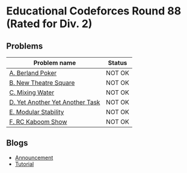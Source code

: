 # Educational Codeforces Round 88 (Rated for Div. 2)

## Problems

|Problem name|Status|
|------------|---------|
| [A. Berland Poker](problems/A._Berland_Poker.md)|NOT OK|
| [B. New Theatre Square](problems/B._New_Theatre_Square.md)|NOT OK|
| [C. Mixing Water](problems/C._Mixing_Water.md)|NOT OK|
| [D. Yet Another Yet Another Task](problems/D._Yet_Another_Yet_Another_Task.md)|NOT OK|
| [E. Modular Stability](problems/E._Modular_Stability.md)|NOT OK|
| [F. RC Kaboom Show](problems/F._RC_Kaboom_Show.md)|NOT OK|
## Blogs

- [Announcement](blogs/Announcement.md)
- [Tutorial](blogs/Tutorial.md)
